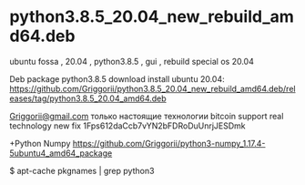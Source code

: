 # python3.8.5_20.04_new_rebuild_amd64.deb
ubuntu fossa , 20.04 , python3.8.5 , gui , rebuild special os 20.04

Deb package python3.8.5 download install ubuntu 20.04: https://github.com/Griggorii/python3.8.5_20.04_new_rebuild_amd64.deb/releases/tag/python3.8.5_20.04_amd64.deb

Griggorii@gmail.com только настоящие технологии bitcoin support real technology new fix 1Fps612daCcb7vYN2bFDRoDuUnrjJESDmk

+Python Numpy https://github.com/Griggorii/python3-numpy_1.17.4-5ubuntu4_amd64_package

$ apt-cache pkgnames | grep python3
